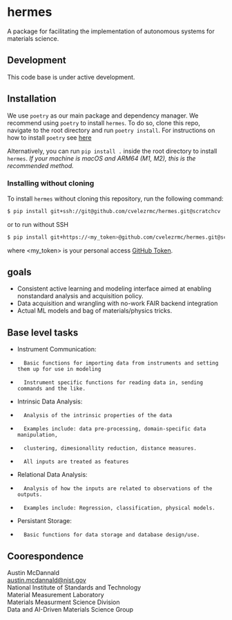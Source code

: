 # hermes
A package for facilitating the implementation of autonomous systems for materials science. 
## Development
This code base is under active development.

## Installation

We use `poetry` as our main package and dependency manager. We recommend using `poetry` to
install `hermes`. To do so, clone this repo, navigate to the root directory and run `poetry install`.
For instructions on how to install `poetry` see [here](https://python-poetry.org/docs/#installation)

Alternatively, you can run `pip install .` inside the root directory to install `hermes`. *If your machine is
macOS and ARM64 (M1, M2), this is the recommended method.*

### Installing without cloning
To install `hermes` without cloning this repository, run the following command:
``` bash
$ pip install git+ssh://git@github.com/cvelezrmc/hermes.git@scratchcv
```
or to run without SSH
``` bash
$ pip install git+https://<my_token>@github.com/cvelezrmc/hermes.git@scratchcv
```
where <my_token> is your personal access [GitHub Token](https://docs.github.com/en/enterprise-server@3.4/authentication/keeping-your-account-and-data-secure/creating-a-personal-access-token).

## goals

- Consistent active learning and modeling interface aimed at enabling nonstandard analysis and acquisition policy. 
- Data acquisition and wrangling with no-work FAIR backend integration
- Actual ML models and bag of materials/physics tricks. 

## Base level tasks

- Instrument Communication:
-       Basic functions for importing data from instruments and setting them up for use in modeling
-       Instrument specific functions for reading data in, sending commands and the like.

- Intrinsic Data Analysis:
-       Analysis of the intrinsic properties of the data
-       Examples include: data pre-processing, domain-specific data manipulation,
-       clustering, dimesionallity reduction, distance measures.
-       All inputs are treated as features

- Relational Data Analysis:
-       Analysis of how the inputs are related to observations of the outputs.
-       Examples include: Regression, classification, physical models.

- Persistant Storage: 
-       Basic functions for data storage and database design/use.


## Coorespondence
Austin McDannald \
austin.mcdannald@nist.gov \
National Institute of Standards and Technology \
Material Measurement Laboratory \
Materials Measurment Science Division \
Data and AI-Driven Materials Science Group

